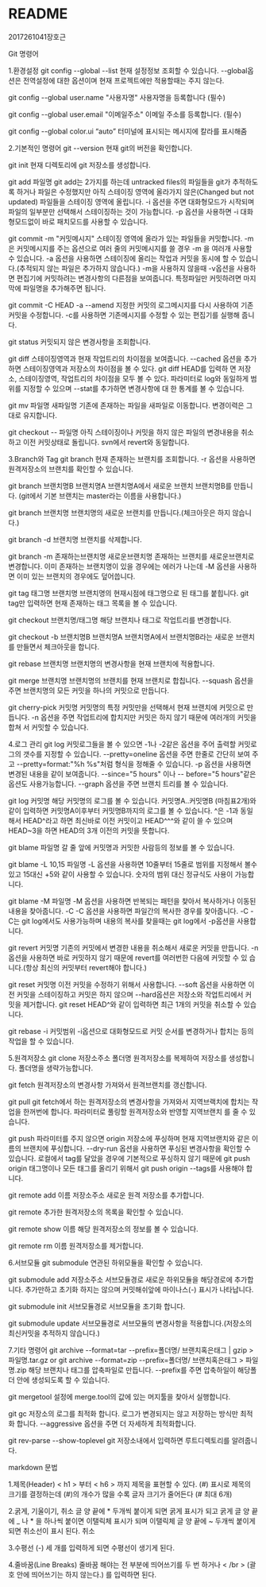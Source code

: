 # README
2017261041장호근

Git 명령어

1.환경설정
  git config --global --list
  현재 설정정보 조회할 수 있습니다. --global옵션은 전역설정에 대한 옵션이며 현재 프로젝트에만 적용할때는 주지 않는다.
  
  git config --global user.name "사용자명"
  사용자명을 등록합니다 (필수)
  
  git config --global user.email "이메일주소"
  이메일 주소를 등록합니다. (필수)
  
  git config --global color.ui “auto”
  터미널에 표시되는 메시지에 칼라를 표시해줌
  
2.기본적인 명령어
  git --version
  현재 git의 버전을 확인합니다.
  
  git init
  현재 디렉토리에 git 저장소를 생성합니다.
  
  git add 파일명
  git add는 2가지를 하는데 untracked files의 파일들을 git가 추적하도록 하거나 파일은 수정했지만 아직 스테이징 영역에 올라가지 않은(Changed but     not updated) 파일들을 스테이징 영역에 올립니다. -i 옵션을 주면 대화형모드가 시작되며 파일의 일부분만 선택해서 스테이징하는 것이 가능합니다. -p     옵션을 사용하면 -i 대화형모드없이 바로 패치모드를 사용할 수 있습니다.
  
  git commit -m "커밋메시지"
  스테이징 영역에 올라가 있는 파일들을 커밋합니다. -m 은 커밋메시지를 주는 옵션으로 여러 줄의 커밋메시지를 쓸 경우 -m 을 여러개 사용할 수 있습니다.   -a 옵션을 사용하면 스테이징에 올리는 작업과 커밋을 동시에 할 수 있습니다.(추적되지 않는 파일은 추가하지 않습니다.) -m을 사용하지 않을때 -v옵션을   사용하면 편집기에 커밋하려는 변경사항의 다른점을 보여줍니다. 특정파일만 커밋하려면 마지막에 파일명을 추가해주면 됩니다.
  
  git commit -C HEAD -a --amend
  지정한 커밋의 로그메시지를 다시 사용하여 기존커밋을 수정합니다. -c를 사용하면 기존메시지를 수정할 수 있는 편집기를 실행해 줍니다.
  
  git status
  커밋되지 않은 변경사항을 조회합니다.
  
  git diff
  스테이징영역과 현재 작업트리의 차이점을 보여줍니다. --cached 옵션을 추가하면 스테이징영역과 저장소의 차이점을 볼 수 있다. git diff HEAD를 입력하   면 저장소, 스테이징영역, 작업트리의 차이점을 모두 볼 수 있다. 파라미터로 log와 동일하게 범위를 지정할 수 있으며 --stat를 추가하면 변경사항에 대   한 통계를 볼 수 있습니다.
  
  git mv 파일명 새파일명
  기존에 존재하는 파일을 새파일로 이동합니다. 변경이력은 그대로 유지합니다.
  
  git checkout -- 파일명
  아직 스테이징이나 커밋을 하지 않은 파일의 변경내용을 취소하고 이전 커밋상태로 돌립니다. svn에서 revert와 동일합니다.
  
3.Branch와 Tag
  git branch
  현재 존재하는 브랜치를 조회합니다. -r 옵션을 사용하면 원격저장소의 브랜치를 확인할 수 있습니다.
  
  git branch 브랜치명B 브랜치명A
  브랜치명A에서 새로운 브랜치 브랜치명B를 만듭니다. (git에서 기본 브랜치는 master라는 이름을 사용합니다.)
  
  git branch 브랜치명
  브랜치명의 새로운 브랜치를 만듭니다.(체크아웃은 하지 않습니다.)
  
  git branch -d 브랜치명
  브랜치를 삭제합니다.
  
  git branch -m 존재하는브랜치명 새로운브랜치명
  존재하는 브랜치를 새로운브랜치로 변경합니다. 이미 존재하는 브랜치명이 있을 경우에는 에러가 나는데 -M 옵션을 사용하면 이미 있는 브랜치의 경우에도   덮어씁니다.
  
  git tag 태그명 브랜치명
  브랜치명의 현재시점에 태그명으로 된 태그를 붙힙니다. git tag만 입력하면 현재 존재하는 태그 목록을 볼 수 있습니다.
  
  git checkout 브랜치명/태그명
  해당 브랜치나 태그로 작업트리를 변경합니다.
  
  git checkout -b 브랜치명B 브랜치명A
  브랜치명A에서 브랜치명B라는 새로운 브랜치를 만들면서 체크아웃을 합니다.
  
  git rebase 브랜치명
  브랜치명의 변경사항을 현재 브랜치에 적용합니다.
  
  git merge 브랜치명
  브랜치명의 브랜치를 현재 브랜치로 합칩니다. --squash 옵션을 주면 브랜치명의 모든 커밋을 하나의 커밋으로 만듭니다.
  
  git cherry-pick 커밋명
  커밋명의 특정 커밋만을 선택해서 현재 브랜치에 커밋으로 만듭니다. -n 옵션을 주면 작업트리에 합치지만 커밋은 하지 않기 때문에 여러개의 커밋을 합쳐   서 커밋할 수 있습니다.
  
4.로그 관리
  git log
  커밋로그들을 볼 수 있으면 -1나 -2같은 옵션을 주어 출력할 커밋로그의 갯수를 지정할 수 있습니다. --pretty=oneline 옵션을 주면 한줄로 간단히 보여   주고 --pretty=format:"%h %s"처럼 형식을 정해줄 수 있습니다. -p 옵션을 사용하면 변경된 내용을 같이 보여줍니다. --since="5 hours" 이나 --         before="5 hours"같은 옵션도 사용가능합니다. --graph 옵션을 주면 브랜치 트리를 볼 수 있습니다.
  
  git log 커밋명
  해당 커밋명의 로그를 볼 수 있습니다. 커밋명A..커밋명B (마침표2개)와 같이 입력하면 커밋명A이후부터 커밋명B까지의 로그를 볼 수 있습니다. ^은 -1과   동일해서 HEAD^라고 하면 최신바로 이전 커밋이고 HEAD^^^와 같이 쓸 수 있으며 HEAD~3을 하면 HEAD의 3개 이전의 커밋을 뜻합니다.
  
  git blame 파일명
  갈 줄 앞에 커밋명과 커밋한 사람등의 정보를 볼 수 있습니다.
  
  git blame -L 10,15 파일명
  -L 옵션을 사용하면 10줄부터 15줄로 범위를 지정해서 볼수 있고 15대신 +5와 같이 사용할 수 있습니다. 숫자의 범위 대신 정규식도 사용이 가능합니다.
  
  git blame -M 파일명
  -M 옵션을 사용하면 반복되는 패턴을 찾아서 복사하거나 이동된 내용을 찾아줍니다. -C -C 옵션을 사용하면 파일간의 복사한 경우를 찾아줍니다. -C -C는   git log에서도 사용가능하며 내용의 복사를 찾을때는 git log에서 -p옵션을 사용합니다.
  
  git revert 커밋명
  기존의 커밋에서 변경한 내용을 취소해서 새로운 커밋을 만듭니다. -n옵션을 사용하면 바로 커밋하지 않기 때문에 revert를 여러번한 다음에 커밋할 수 있   습니다.(항상 최신의 커밋부터 revert해야 합니다.)
  
  git reset 커밋명
  이전 커밋을 수정하기 위해서 사용합니다. --soft 옵션을 사용하면 이전 커밋을 스테이징하고 커밋은 하지 않으며 --hard옵션은 저장소와 작업트리에서 커   밋을 제거합니다. git reset HEAD^와 같이 입력하면 최근 1개의 커밋을 취소할 수 있습니다.
  
  git rebase -i 커밋범위
  -i옵션으로 대화형모드로 커밋 순서를 변경하거나 합치는 등의 작업을 할 수 있습니다.
  
5.원격저장소
  git clone 저장소주소 폴더명
  원격저장소를 복제하여 저장소를 생성합니다. 폴더명을 생략가능합니다.
  
  git fetch
  원격저장소의 변경사항 가져와서 원격브랜치를 갱신합니다.
  
  git pull
  git fetch에서 하는 원격저장소의 변경사항을 가져와서 지역브랙치에 합치는 작업을 한꺼번에 합니다. 파라미터로 풀링할 원격저장소와 반영할 지역브랜치   를 줄 수 있습니다.
  
  git push
  파라미터를 주지 않으면 origin 저장소에 푸싱하며 현재 지역브랜치와 같은 이름의 브랜치에 푸싱합니다. --dry-run 옵션을 사용하면 푸싱된 변경사항을     확인할 수 있습니다. 로컬에서 tag를 달았을 경우에 기본적으로 푸싱하지 않기 때문에 git push origin 태그명이나 모든 태그를 올리기 위해서 git push   origin --tags를 사용해야 합니다.
 
  git remote add 이름 저장소주소
  새로운 원격 저장소를 추가합니다.
  
  git remote
  추가한 원격저장소의 목록을 확인할 수 있습니다.
  
  git remote show 이름
  해당 원격저장소의 정보를 볼 수 있습니다.
  
  git remote rm 이름
  원격저장소를 제거합니다.
  
6.서브모듈
  git submodule
  연관된 하위모듈을 확인할 수 있습니다.
  
  git submodule add 저장소주소 서브모듈경로
  새로운 하위모듈을 해당경로에 추가합니다. 추가만하고 초기화 하지는 않으며 커밋해쉬앞에 마이나스(-) 표시가 나타납니다.
  
  git submodule init 서브모듈경로
  서브모듈을 초기화 합니다.
  
  git submodule update 서브모듈경로
  서브모듈의 변경사항을 적용합니다.(저장소의 최신커밋을 추적하지 않습니다.)
  
7.기타 명령어
  git archive --format=tar --prefix=폴더명/ 브랜치혹은태그 | gzip > 파일명.tar.gz 
  or git archive --format=zip --prefix=폴더명/ 브랜치혹은태그 > 파일명.zip
  해당 브랜치나 태그를 압축파일로 만듭니다. --prefix를 주면 압축하일이 해당폴더 안에 생성되도록 할 수 있습니다.
  
  git mergetool
  설정에 merge.tool의 값에 있는 머지툴을 찾아서 실행합니다.
  
  git gc
  저장소의 로그를 최적화 합니다. 로그가 변경되지는 않고 저장하는 방식만 최적화 합니다. --aggressive 옵션을 주면 더 자세하게 최적화합니다.
  
  git rev-parse --show-toplevel
  git 저장소내에서 입력하면 루트디렉토리를 알려줍니다.
  
  
markdown 문법

1.제목(Header)
  < h1 > 부터 < h6 > 까지 제목을 표현할 수 있다. 
  (#) 표시로 제목의 크기를 결정하는데 (#)의 개수가 많을 수록 글자 크기가 줄어든다 (# 최대 6개)

2.굵게, 기울이기, 취소
  글 양 끝에 * 두개씩 붙이게 되면 굵게 표시가 되고 굵게
  글 양 끝에 _ 나 * 을 하나씩 붙이면 이탤릭체 표시가 되며 이탤릭체
  글 양 끝에 ~ 두개씩 붙이게 되면 취소선이 표시 된다. 취소
  
3.수평선
  (-) 세 개를 입력하게 되면 수평선이 생기게 된다.
  
4.줄바꿈(Line Breaks)
  줄바꿈 해야는 전 부분에 띄어쓰기를 두 번 하거나 < /br > (괄호 안에 띄어쓰기는 하지 않는다.) 를 입력하면 된다.
